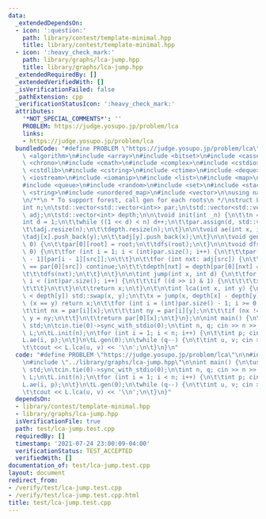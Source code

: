 ```yaml
---
data:
  _extendedDependsOn:
  - icon: ':question:'
    path: library/contest/template-minimal.hpp
    title: library/contest/template-minimal.hpp
  - icon: ':heavy_check_mark:'
    path: library/graphs/lca-jump.hpp
    title: library/graphs/lca-jump.hpp
  _extendedRequiredBy: []
  _extendedVerifiedWith: []
  _isVerificationFailed: false
  _pathExtension: cpp
  _verificationStatusIcon: ':heavy_check_mark:'
  attributes:
    '*NOT_SPECIAL_COMMENTS*': ''
    PROBLEM: https://judge.yosupo.jp/problem/lca
    links:
    - https://judge.yosupo.jp/problem/lca
  bundledCode: "#define PROBLEM \"https://judge.yosupo.jp/problem/lca\"\n\n#include\
    \ <algorithm>\n#include <array>\n#include <bitset>\n#include <cassert>\n#include\
    \ <chrono>\n#include <cmath>\n#include <complex>\n#include <cstdio>\n#include\
    \ <cstdlib>\n#include <cstring>\n#include <ctime>\n#include <deque>\n#include\
    \ <iostream>\n#include <iomanip>\n#include <list>\n#include <map>\n#include <numeric>\n\
    #include <queue>\n#include <random>\n#include <set>\n#include <stack>\n#include\
    \ <string>\n#include <unordered_map>\n#include <vector>\n\nusing namespace std;\n\
    \n/**\n * To support forest, call gen for each roots\n */\nstruct LCAJump {\n\t\
    int n;\n\tstd::vector<std::vector<int>> par;\n\tstd::vector<std::vector<int>>\
    \ adj;\n\tstd::vector<int> depth;\n\n\tvoid init(int _n) {\n\t\tn = _n;\n\t\t\
    int d = 1;\n\t\twhile ((1 << d) < n) d++;\n\t\tpar.assign(d, std::vector<int>(n));\n\
    \t\tadj.resize(n);\n\t\tdepth.resize(n);\n\t}\n\n\tvoid ae(int x, int y) {\n\t\
    \tadj[x].push_back(y);\n\t\tadj[y].push_back(x);\n\t}\n\n\tvoid gen(int root =\
    \ 0) {\n\t\tpar[0][root] = root;\n\t\tdfs(root);\n\t}\n\n\tvoid dfs(int src =\
    \ 0) {\n\t\tfor (int i = 1; i < (int)par.size(); i++) {\n\t\t\tpar[i][src] = par[i\
    \ - 1][par[i - 1][src]];\n\t\t}\n\t\tfor (int nxt: adj[src]) {\n\t\t\tif (nxt\
    \ == par[0][src]) continue;\n\t\t\tdepth[nxt] = depth[par[0][nxt] = src] + 1;\n\
    \t\t\tdfs(nxt);\n\t\t}\n\t}\n\n\tint jump(int x, int d) {\n\t\tfor (int i = 0;\
    \ i < (int)par.size(); i++) {\n\t\t\tif ((d >> i) & 1) {\n\t\t\t\tx = par[i][x];\n\
    \t\t\t}\n\t\t}\n\t\treturn x;\n\t}\n\t\n\tint lca(int x, int y) {\n\t\tif (depth[x]\
    \ < depth[y]) std::swap(x, y);\n\t\tx = jump(x, depth[x] - depth[y]);\n\t\tif\
    \ (x == y) return x;\n\t\tfor (int i = (int)par.size() - 1; i >= 0; i--) {\n\t\
    \t\tint nx = par[i][x];\n\t\t\tint ny = par[i][y];\n\t\t\tif (nx != ny) x = nx,\
    \ y = ny;\n\t\t}\n\t\treturn par[0][x];\n\t}\n};\n\nint main() {\n\tusing namespace\
    \ std;\n\tcin.tie(0)->sync_with_stdio(0);\n\tint n, q; cin >> n >> q;\n\tLCAJump\
    \ L;\n\tL.init(n);\n\tfor (int i = 1; i < n; i++) {\n\t\tint p; cin >> p;\n\t\t\
    L.ae(i, p);\n\t}\n\tL.gen(0);\n\twhile (q--) {\n\t\tint u, v; cin >> u >> v;\n\
    \t\tcout << L.lca(u, v) << '\\n';\n\t}\n}\n"
  code: "#define PROBLEM \"https://judge.yosupo.jp/problem/lca\"\n\n#include \"../library/contest/template-minimal.hpp\"\
    \n#include \"../library/graphs/lca-jump.hpp\"\n\nint main() {\n\tusing namespace\
    \ std;\n\tcin.tie(0)->sync_with_stdio(0);\n\tint n, q; cin >> n >> q;\n\tLCAJump\
    \ L;\n\tL.init(n);\n\tfor (int i = 1; i < n; i++) {\n\t\tint p; cin >> p;\n\t\t\
    L.ae(i, p);\n\t}\n\tL.gen(0);\n\twhile (q--) {\n\t\tint u, v; cin >> u >> v;\n\
    \t\tcout << L.lca(u, v) << '\\n';\n\t}\n}"
  dependsOn:
  - library/contest/template-minimal.hpp
  - library/graphs/lca-jump.hpp
  isVerificationFile: true
  path: test/lca-jump.test.cpp
  requiredBy: []
  timestamp: '2021-07-24 23:00:09-04:00'
  verificationStatus: TEST_ACCEPTED
  verifiedWith: []
documentation_of: test/lca-jump.test.cpp
layout: document
redirect_from:
- /verify/test/lca-jump.test.cpp
- /verify/test/lca-jump.test.cpp.html
title: test/lca-jump.test.cpp
---
```

